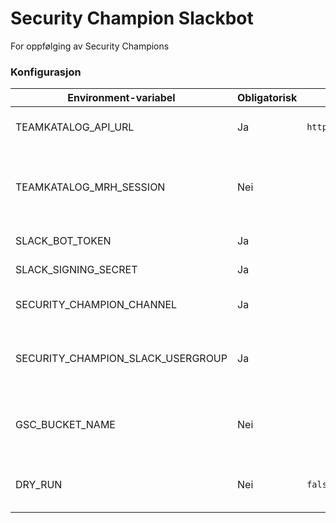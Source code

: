 # Security Champion Slackbot

For oppfølging av Security Champions

### Konfigurasjon

| Environment-variabel              | Obligatorisk | Default-verdi                          | Forklaring                                                  |
| --------------------------------- | ------------ | -------------------------------------- | ----------------------------------------------------------- |
| TEAMKATALOG_API_URL               | Ja           | `https://teamkatalog.nais.adeo.no/api` | URL til teamkatalog-APIet                                   |
| TEAMKATALOG_MRH_SESSION           | Nei          |                                        | MRHSession-cookie for bruk av teamkatalog-APIet utenfor FSS |
| SLACK_BOT_TOKEN                   | Ja           |                                        | Slack bot token                                             |
| SLACK_SIGNING_SECRET              | Ja           |                                        | Slack signing secret                                        |
| SECURITY_CHAMPION_CHANNEL         | Ja           |                                        | ID til slack-kanal for varsler                              |
| SECURITY_CHAMPION_SLACK_USERGROUP | Ja           |                                        | ID til slack-brukergruppe (f.eks. @security-champions)      |
| GSC_BUCKET_NAME                   | Nei          |                                        | Navn på google-bucket for ekstern cache                     |
| DRY_RUN                           | Nei          | `false`                                | Dry-run-modus deaktiverer endringer                         |
